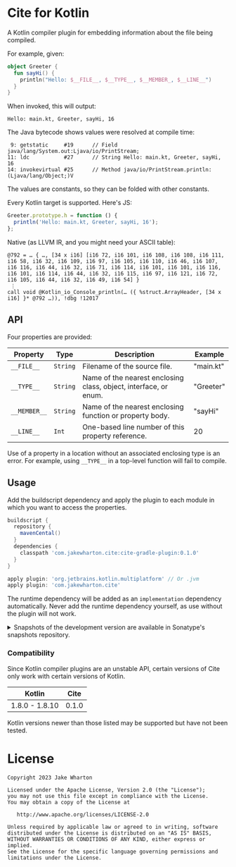 # Cite for Kotlin

A Kotlin compiler plugin for embedding information about the file being compiled.

For example, given:
```kotlin
object Greeter {
  fun sayHi() {
    println("Hello: $__FILE__, $__TYPE__, $__MEMBER_, $__LINE__")
  }
}
```
When invoked, this will output:
```
Hello: main.kt, Greeter, sayHi, 16
```
The Java bytecode shows values were resolved at compile time:
```
 9: getstatic     #19      // Field java/lang/System.out:Ljava/io/PrintStream;
11: ldc           #27      // String Hello: main.kt, Greeter, sayHi, 16
14: invokevirtual #25      // Method java/io/PrintStream.println:(Ljava/lang/Object;)V
```
The values are constants, so they can be folded with other constants.

Every Kotlin target is supported. Here's JS:
```js
Greeter.prototype.h = function () {
  println('Hello: main.kt, Greeter, sayHi, 16');
};
```
Native (as LLVM IR, and you might need your ASCII table):
```
@792 = … { …, [34 x i16] [i16 72, i16 101, i16 108, i16 108, i16 111, i16 58, i16 32, i16 109, i16 97, i16 105, i16 110, i16 46, i16 107, i16 116, i16 44, i16 32, i16 71, i16 114, i16 101, i16 101, i16 116, i16 101, i16 114, i16 44, i16 32, i16 115, i16 97, i16 121, i16 72, i16 105, i16 44, i16 32, i16 49, i16 54] }
 ⋮
call void @Kotlin_io_Console_println(… ({ %struct.ArrayHeader, [34 x i16] }* @792 …)), !dbg !12017
```


## API

Four properties are provided:

| Property     | Type     | Description                                                      | Example   |
|--------------|----------|------------------------------------------------------------------|-----------|
| `__FILE__`   | `String` | Filename of the source file.                                     | "main.kt" |
| `__TYPE__`   | `String` | Name of the nearest enclosing class, object, interface, or enum. | "Greeter" |
| `__MEMBER__` | `String` | Name of the nearest enclosing function or property body.         | "sayHi"   |
| `__LINE__`   | `Int`    | One-based line number of this property reference.                | 20        |

Use of a property in a location without an associated enclosing type is an error.
For example, using `__TYPE__` in a top-level function will fail to compile.


## Usage

Add the buildscript dependency and apply the plugin to each module in which
you want to access the properties.

```groovy
buildscript {
  repository {
    mavenCental()
  }
  dependencies {
    classpath 'com.jakewharton.cite:cite-gradle-plugin:0.1.0'
  }
}

apply plugin: 'org.jetbrains.kotlin.multiplatform' // Or .jvm
apply plugin: 'com.jakewharton.cite'
```

The runtime dependency will be added as an `implementation` dependency automatically.
Never add the runtime dependency yourself, as use without the plugin will not work.

<details>
<summary>Snapshots of the development version are available in Sonatype's snapshots repository.</summary>
<p>

```groovy
buildscript {
  repositories {
    mavenCentral()
    maven {
      url 'https://oss.sonatype.org/content/repositories/snapshots/'
    }
  }
  dependencies {
    classpath 'com.jakewharton.cite:cite-gradle-plugin:0.2.0-SNAPSHOT'
  }
}

apply plugin: 'org.jetbrains.kotlin.multiplatform' // Or .jvm
apply plugin: 'com.jakewharton.cite'
```

</p>
</details>

### Compatibility

Since Kotlin compiler plugins are an unstable API, certain versions of Cite only work with
certain versions of Kotlin.

| Kotlin         | Cite  |
|----------------|-------|
| 1.8.0 - 1.8.10 | 0.1.0 |

Kotlin versions newer than those listed may be supported but have not been tested.


# License

    Copyright 2023 Jake Wharton

    Licensed under the Apache License, Version 2.0 (the "License");
    you may not use this file except in compliance with the License.
    You may obtain a copy of the License at

       http://www.apache.org/licenses/LICENSE-2.0

    Unless required by applicable law or agreed to in writing, software
    distributed under the License is distributed on an "AS IS" BASIS,
    WITHOUT WARRANTIES OR CONDITIONS OF ANY KIND, either express or implied.
    See the License for the specific language governing permissions and
    limitations under the License.

